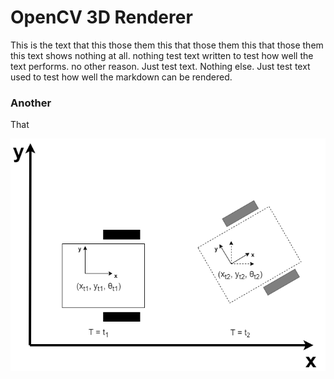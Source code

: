 # OpenCV 3D Renderer

This is the text that this those them this that those them this that those them this text shows nothing at all. nothing test text written to test how well the text performs. no other reason. Just test text. Nothing else. Just test text used to test how well the markdown can be rendered.

### Another

That

![alt text](/public/images/posts/Differential-Drive-Robot-Kinematics/bots.png "Title")